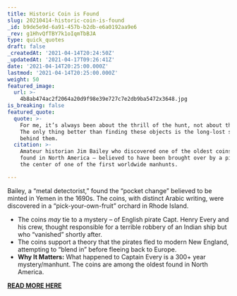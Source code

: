 ```yaml
---
title: Historic Coin is Found
slug: 20210414-historic-coin-is-found
_id: b9de5e9d-6a91-457b-b2db-e6a0192aa9e6
_rev: g1HhvQfTBY7k1oIqmTbBJA
type: quick_quotes
draft: false
_createdAt: '2021-04-14T20:24:50Z'
_updatedAt: '2021-04-17T09:26:41Z'
date: '2021-04-14T20:25:00.000Z'
lastmod: '2021-04-14T20:25:00.000Z'
weight: 50
featured_image:
  url: >-
    4b8ab474ac2f2064a20d9f98e39e727c7e2db9ba5472x3648.jpg
is_breaking: false
featured_quote:
  quote: >-
    For me, it’s always been about the thrill of the hunt, not about the money.
    The only thing better than finding these objects is the long-lost stories
    behind them.
  citation: >-
    Amateur historian Jim Bailey who discovered one of the oldest coins ever
    found in North America – believed to have been brought over by a pirate at
    the center of one of the first worldwide manhunts.

---
```

Bailey, a “metal detectorist,” found the “pocket change” believed to be minted in Yemen in the 1690s. The coins, with distinct Arabic writing, were discovered in a “pick-your-own-fruit” orchard in Rhode Island.

* The coins *may* tie to a mystery – of English pirate Capt. Henry Every and his crew, thought responsible for a terrible robbery of an Indian ship but who “vanished” shortly after.
* The coins support a theory that the pirates fled to modern New England, attempting to “blend in” before fleeing back to Europe.
* **Why It Matters:** What happened to Captain Every is a 300+ year mystery/manhunt. The coins are among the oldest found in North America.

[**READ MORE HERE**](https://apnews.com/article/ancient-coins-may-solve-mystery-1600s-pirate-f5a6151b74e0dcf96de585eab451f90c)